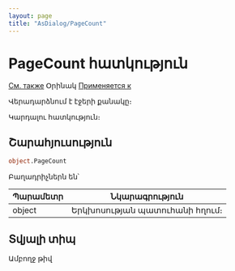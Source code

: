 ```yaml
---
layout: page
title: "AsDialog/PageCount"
---
```



# PageCount հատկություն

[См. также](AddPage.md) Օրինակ [Применяется к](../AsDialog.md)

Վերադարձնում է էջերի քանակը։

Կարդալու հատկություն։

## Շարահյուսություն

``` vb
object.PageCount
```

Բաղադրիչներն են՝


| Պարամետր | Նկարագրություն |
|--|--|
| object | Երկխոսության պատուհանի հղում։ |


## Տվյալի տիպ

Ամբողջ թիվ
